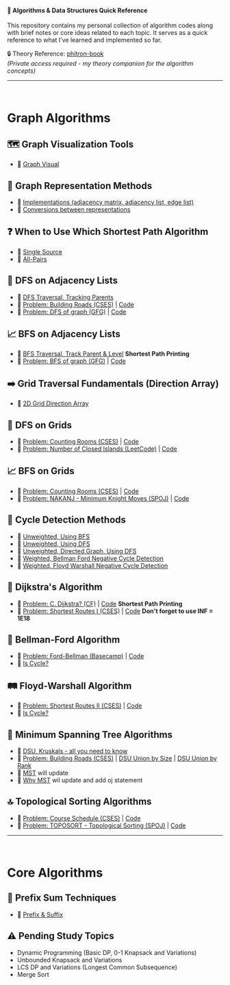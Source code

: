 #### 📖 Algorithms & Data Structures Quick Reference

This repository contains my personal collection of algorithm codes along with brief notes or core ideas related to each topic. It serves as a quick reference to what I’ve learned and implemented so far.

🔒 Theory Reference: [phitron-book](https://phitron.io/phitron-book/introduction-to-algorithms-01)  
*(Private access required - my theory companion for the algorithm concepts)*  

---
<br>

# Graph Algorithms

## 🗺️ Graph Visualization Tools
- 🔗 [Graph Visual](https://csacademy.com/app/graph_editor)

## 🔄 Graph Representation Methods
- 🔗 [Implementations (adjacency matrix, adjacency list, edge list)](https://github.com/sabbirahmedfahim/Introduction-to-Algorithms/tree/main/WEEK_01#readme)
- 🔗 [Conversions between representations](https://github.com/sabbirahmedfahim/Introduction-to-Algorithms/tree/main/WEEK_04)

## ❓ When to Use Which Shortest Path Algorithm
- 🔗 [Single Source](https://github.com/sabbirahmedfahim/Introduction-to-Algorithms/blob/main/WEEK_02/module_7/0_why_bellman_ford_algorithm.markdown)
- 🔗 [All-Pairs](https://github.com/sabbirahmedfahim/Introduction-to-Algorithms/blob/main/WEEK_02/module_7/3_why_floyd_warshall.markdown)

## 🌲 DFS on Adjacency Lists
- 🔗 [DFS Traversal, Tracking Parents](https://github.com/sabbirahmedfahim/Introduction-to-Algorithms/blob/main/WEEK_01/module_3/2_dfs.cpp)
- 🔗 [Problem: Building Roads (CSES)](https://cses.fi/problemset/task/1666/) | [Code](https://github.com/sabbirahmedfahim/Introduction-to-Algorithms/blob/main/CP-Code/Building_Roads__DFS.cpp)
- 🔗 [Problem: DFS of graph (GFG)](https://www.geeksforgeeks.org/problems/depth-first-traversal-for-a-graph/1) | [Code](https://github.com/sabbirahmedfahim/Introduction-to-Algorithms/blob/main/CP-Code/dfs_of_graph__gfg.cpp)

## 📈 BFS on Adjacency Lists
- 🔗 [BFS Traversal, Track Parent & Level](https://github.com/sabbirahmedfahim/Introduction-to-Algorithms/blob/main/WEEK_01/module_2/12_bfs_shortest_path_printing.cpp) **Shortest Path Printing**
- 🔗 [Problem: BFS of graph (GFG)](https://www.geeksforgeeks.org/problems/bfs-traversal-of-graph/1?utm_source=geeksforgeeks&utm_medium=ml_article_practice_tab&utm_campaign=article_practice_tab) | [Code](https://github.com/sabbirahmedfahim/Introduction-to-Algorithms/blob/main/CP-Code/bfs_of_graph__gfg.cpp)

## ➡️ Grid Traversal Fundamentals (Direction Array)
- 🔗 [2D Grid Direction Array](https://github.com/sabbirahmedfahim/Introduction-to-Algorithms/blob/main/WEEK_01/module_3/3_2D_grid.markdown)

## 🌲 DFS on Grids
- 🔗 [Problem: Counting Rooms (CSES)](https://cses.fi/problemset/task/1192) | [Code](https://github.com/sabbirahmedfahim/Introduction-to-Algorithms/blob/main/CP-Code/Counting_Rooms__DFS.cpp)
- 🔗 [Problem: Number of Closed Islands (LeetCode)](https://leetcode.com/problems/number-of-closed-islands/description/) | [Code](https://github.com/sabbirahmedfahim/Introduction-to-Algorithms/blob/main/CP-Code/Number_of_Closed_Islands__LeetCode.cpp)

## 📈 BFS on Grids
- 🔗 [Problem: Counting Rooms (CSES)](https://cses.fi/problemset/task/1192) | [Code](https://github.com/sabbirahmedfahim/Introduction-to-Algorithms/blob/main/CP-Code/Counting_Rooms__BFS.cpp)
- 🔗 [Problem: NAKANJ - Minimum Knight Moves (SPOJ)](https://www.spoj.com/problems/NAKANJ/) | [Code](https://github.com/sabbirahmedfahim/Introduction-to-Algorithms/blob/main/CP-Code/Minimum_Knight_moves__BFS.cpp) 

## 🔄 Cycle Detection Methods
- 🔗 [Unweighted, Using BFS](https://github.com/sabbirahmedfahim/Introduction-to-Algorithms/blob/main/WEEK_02/module_5/1_cycle_detect_using_bfs.cpp)
- 🔗 [Unweighted, Using DFS](https://github.com/sabbirahmedfahim/Introduction-to-Algorithms/blob/main/WEEK_02/module_5/2_cycle_detect_using_dfs.cpp)
- 🔗 [Unweighted, Directed Graph, Using DFS](https://github.com/sabbirahmedfahim/Introduction-to-Algorithms/blob/main/WEEK_02/module_5/4_cycle_detect_in_directed_graph.cpp)
- 🔗 [Weighted, Bellman Ford Negative Cycle Detection](https://github.com/sabbirahmedfahim/Introduction-to-Algorithms/blob/main/WEEK_02/module_7/2_detect_negative_cycle.cpp)
- 🔗 [Weighted, Floyd Warshall Negative Cycle Detection](https://github.com/sabbirahmedfahim/Introduction-to-Algorithms/blob/main/WEEK_02/module_7/8_is_cycle.cpp)


## 🚀 Dijkstra's Algorithm
- 🔗 [Problem: C. Dijkstra? (CF)](https://codeforces.com/contest/20/problem/C) | [Code](https://github.com/sabbirahmedfahim/Introduction-to-Algorithms/blob/main/CP-Code/C_Dijkstra__CF.cpp) **Shortest Path Printing**
- 🔗 [Problem: Shortest Routes I (CSES)](https://cses.fi/problemset/task/1671/) | [Code](https://github.com/sabbirahmedfahim/Introduction-to-Algorithms/blob/main/CP-Code/Shortest_Routes_I__Dijkstra.cpp) **Don't forget to use INF = 1E18**

## 🔔 Bellman-Ford Algorithm
- 🔗 [Problem: Ford-Bellman (Basecamp)](https://basecamp.eolymp.com/en/problems/1453) | [Code](https://github.com/sabbirahmedfahim/Introduction-to-Algorithms/blob/main/CP-Code/Ford_Bellman__Bellman_Ford.cpp) 
- 🔗 [Is Cycle?](https://github.com/sabbirahmedfahim/Introduction-to-Algorithms/blob/main/WEEK_02/module_7/2_detect_negative_cycle.cpp)

## 🛤️ Floyd-Warshall Algorithm
- 🔗 [Problem: Shortest Routes II (CSES)](https://cses.fi/problemset/task/1672/) | [Code](https://github.com/sabbirahmedfahim/Introduction-to-Algorithms/blob/main/CP-Code/Shortest_Routes_II__Floyd_Warshall.cpp) 
- 🔗 [Is Cycle?](https://github.com/sabbirahmedfahim/Introduction-to-Algorithms/blob/main/WEEK_02/module_7/8_is_cycle.cpp)

## 🧩 Minimum Spanning Tree Algorithms
- 🔗 [DSU, Kruskals - all you need to know](https://github.com/sabbirahmedfahim/Introduction-to-Algorithms/tree/main/WEEK_03/module_11#readme)
- 🔗 [Problem: Building Roads (CSES)](https://cses.fi/problemset/task/1666/) | [DSU Union by Size](https://github.com/sabbirahmedfahim/Introduction-to-Algorithms/blob/main/CP-Code/Building_Roads__DSU_Union_By_Size.cpp) | [DSU Union by Rank](https://github.com/sabbirahmedfahim/Introduction-to-Algorithms/blob/main/CP-Code/Building_Roads__DSU_Union_By_Rank.cpp)
- 🔗 [MST](https://github.com/sabbirahmedfahim/Introduction-to-Algorithms/blob/main/WEEK_03/module_11/3_minimum_spanning_tree.cpp) will update
- 🔗 [Why MST](https://github.com/sabbirahmedfahim/Introduction-to-Algorithms/blob/main/WEEK_03/module_11/5_why_mst.markdown) wil update and add oj statement

## 🔝 Topological Sorting Algorithms  
- 🔗 [Problem: Course Schedule (CSES)](https://cses.fi/problemset/task/1679/) | [Code](https://github.com/sabbirahmedfahim/Introduction-to-Algorithms/blob/main/CP-Code/Course_Schedule__Topological_Sort.cpp) 
- 🔗 [Problem: TOPOSORT - Topological Sorting (SPOJ)](https://cses.fi/problemset/task/1671/) | [Code](https://github.com/sabbirahmedfahim/Introduction-to-Algorithms/blob/main/CP-Code/Topological_Sorting__SPOJ.cpp) 

---

<br>

# Core Algorithms

## 🔄 Prefix Sum Techniques
- 🔗 [Prefix & Suffix](https://github.com/sabbirahmedfahim/Basic-Data-Structures/blob/main/WEEK_01/week01_day02/equilibrium_index.cpp)

## ⚠️ Pending Study Topics
- Dynamic Programming (Basic DP, 0-1 Knapsack and Variations)
- Unbounded Knapsack and Variations
- LCS DP and Variations (Longest Common Subsequence)
- Merge Sort